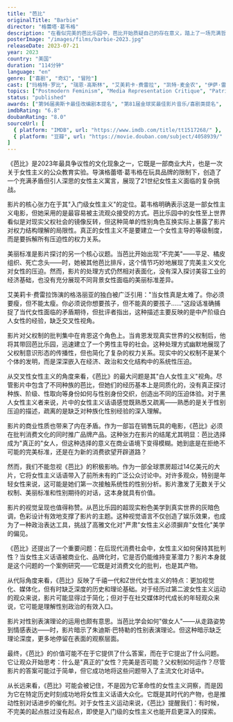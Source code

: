 ```yaml
---
title: "芭比"
originalTitle: "Barbie"
director: "格蕾塔·葛韦格"
description: "在看似完美的芭比乐园中，芭比开始质疑自己的存在意义，踏上了一场充满哲思的真实世界之旅。这部粉色包装的大片以娱乐化的方式探讨了父权制、美丽标准和女性身份认同等深刻议题。"
posterImage: "/images/films/barbie-2023.jpg"
releaseDate: 2023-07-21
year: 2023
country: "美国"
duration: "114分钟"
language: "en"
genre: ["喜剧", "奇幻", "冒险"]
cast: ["玛格特·罗比", "瑞恩·高斯林", "艾美莉卡·费雷拉", "凯特·麦金农", "伊萨·雷"]
topics: ["Postmodern Feminism", "Media Representation Critique", "Patriarchy Critique", "Capitalism Critique", "Bodily Autonomy", "Pop Culture Feminism"]
status: "published"
awards: ["第96届奥斯卡最佳改编剧本提名", "第81届金球奖最佳影片音乐/喜剧类提名", "第76届英国电影学院奖最佳改编剧本提名"]
imdbRating: "6.8"
doubanRating: "8.0"
sourceUrl: [
  { platform: "IMDB", url: "https://www.imdb.com/title/tt1517268/" },
  { platform: "豆瓣", url: "https://movie.douban.com/subject/4058939/" }
]
---
```


《芭比》是2023年最具争议性的文化现象之一，它既是一部商业大片，也是一次关于女性主义的公众教育实验。导演格蕾塔·葛韦格在玩具品牌的限制下，创造了一个充满矛盾但引人深思的女性主义寓言，展现了21世纪女性主义面临的复杂挑战。

影片的核心张力在于其"入门级女性主义"的定位。葛韦格明确表示这是一部女性主义电影，但她采用的是最容易被主流观众接受的方式。芭比乐园中的女性至上世界看似是对现实父权社会的镜像反转，但这种简单的性别角色互换实际上暴露了影片对权力结构理解的局限性。真正的女性主义不是要建立一个女性主导的等级制度，而是要拆解所有压迫性的权力关系。

美丽标准是影片探讨的另一个核心议题。当芭比开始出现"不完美"——平足、橘皮组织、死亡念头——时，她被其他芭比排斥，这个情节巧妙地展现了完美主义文化对女性的压迫。然而，影片的处理方式仍然相对表面化，没有深入探讨美容工业的经济基础，也没有充分展现不同背景女性面临的美丽标准差异。

艾美莉卡·费雷拉饰演的格洛丽亚的独白被广泛引用："当女性真是太难了。你必须要瘦，但不能太瘦。你必须说你想要孩子，但不能真的要孩子......"这段话准确捕捉了当代女性面临的矛盾期待，但批评者指出，这种描述主要反映的是中产阶级白人女性的经验，缺乏交叉性视角。

影片对父权制的批判集中在肯恩这个角色上。当肯恩发现真实世界的父权制后，他将其带回芭比乐园，迅速建立了一个男性主导的社会。这种处理方式幽默地展现了父权制意识形态的传播性，但也简化了复杂的权力关系。现实中的父权制不是某个个体的发明，而是深深嵌入在经济、政治和文化结构中的系统性压迫。

从交叉性女性主义的角度来看，《芭比》的最大问题是其"白人女性主义"视角。尽管影片中包含了不同种族的芭比，但她们的经历基本上是同质化的，没有真正探讨种族、阶级、性取向等身份如何与性别身份交织，创造出不同的压迫体验。对于黑人女性主义者来说，片中的女性主义话语感觉既熟悉又疏离——熟悉的是关于性别压迫的描述，疏离的是缺乏对种族化性别经验的深入理解。

影片的商业性质也带来了内在矛盾。作为一部旨在销售玩具的电影，《芭比》必须在批判消费文化的同时推广品牌产品。这种张力在影片的结尾尤其明显：芭比选择成为"真正的"女人，但这种选择的意义在商业语境下变得模糊。她到底是在拒绝不可能的完美标准，还是在为新的消费欲望开辟道路？

然而，我们不能忽视《芭比》的积极影响。作为一部全球票房超过14亿美元的大片，它将女性主义话语带入了前所未有的广泛公众讨论中。对许多观众，特别是年轻女性来说，这可能是她们第一次接触系统性的性别分析。影片激发了无数关于父权制、美丽标准和性别期待的对话，这本身就具有价值。

影片的视觉呈现也值得称赞。从芭比乐园的超现实粉色美学到真实世界的灰暗色调，色彩设计有效地支撑了影片的主题。这种视觉语言不仅创造了娱乐效果，也成为了一种政治表达工具，挑战了高雅文化对"严肃"女性主义必须摒弃"女性化"美学的偏见。

《芭比》还提出了一个重要问题：在后现代消费社会中，女性主义如何保持其批判性？当女性主义话语被商业化、品牌化时，它是否仍能维持变革潜力？影片本身就是这个问题的一个案例研究——它既是对消费文化的批判，也是其产物。

从代际角度来看，《芭比》反映了千禧一代和Z世代女性主义的特点：更加视觉化、媒体化，但有时缺乏深度的历史和理论基础。对于经历过第二波女性主义运动的观众来说，影片可能显得过于简化；但对于在社交媒体时代成长的年轻观众来说，它可能是理解性别政治的有效入口。

影片对性别表演理论的运用也颇有意思。当芭比学会如何"做女人"——从走路姿势到情感表达——时，影片暗示了朱迪斯·巴特勒的性别表演理论。但这种暗示缺乏理论深度，更多地停留在表面的观察层面。

最终，《芭比》的价值可能不在于它提供了什么答案，而在于它提出了什么问题。它让观众开始思考：什么是"真正的"女性？完美是否可能？父权制如何运作？尽管影片的答案可能过于简单，但它成功地将这些问题带入了主流文化对话中。

从长远来看，《芭比》可能会被记住，不是因为它革命性的女性主义洞察，而是因为它在特定历史时刻成功地将女性主义话语大众化。它既是其时代的产物，也是推动性别对话进步的催化剂。对于女性主义运动来说，《芭比》提醒我们：有时候，不完美的起点胜过没有起点，即使是入门级的女性主义也能开启更深入的探索。